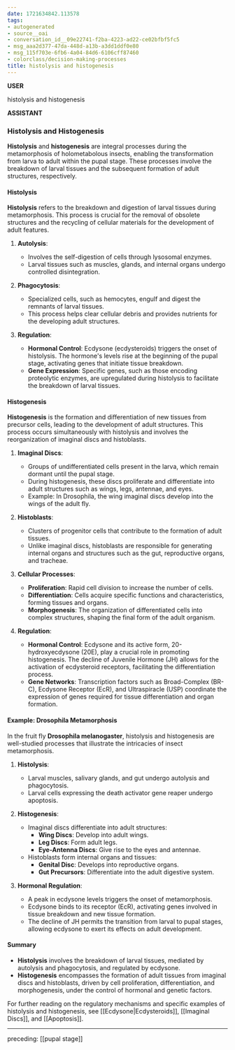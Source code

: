 ```yaml
---
date: 1721634842.113578
tags:
- autogenerated
- source__oai
- conversation_id__09e22741-f2ba-4223-ad22-ce02bfbf5fc5
- msg_aaa2d377-47da-448d-a13b-a3dd1ddf0e80
- msg_115f703e-6fb6-4a04-84d6-6106cff87460
- colorclass/decision-making-processes
title: histolysis and histogenesis
---
```


**USER**

histolysis and histogenesis


**ASSISTANT**

### Histolysis and Histogenesis

**Histolysis** and **histogenesis** are integral processes during the metamorphosis of holometabolous insects, enabling the transformation from larva to adult within the pupal stage. These processes involve the breakdown of larval tissues and the subsequent formation of adult structures, respectively.

#### Histolysis

**Histolysis** refers to the breakdown and digestion of larval tissues during metamorphosis. This process is crucial for the removal of obsolete structures and the recycling of cellular materials for the development of adult features.

1. **Autolysis**:
   - Involves the self-digestion of cells through lysosomal enzymes.
   - Larval tissues such as muscles, glands, and internal organs undergo controlled disintegration.

2. **Phagocytosis**:
   - Specialized cells, such as hemocytes, engulf and digest the remnants of larval tissues.
   - This process helps clear cellular debris and provides nutrients for the developing adult structures.

3. **Regulation**:
   - **Hormonal Control**: Ecdysone (ecdysteroids) triggers the onset of histolysis. The hormone's levels rise at the beginning of the pupal stage, activating genes that initiate tissue breakdown.
   - **Gene Expression**: Specific genes, such as those encoding proteolytic enzymes, are upregulated during histolysis to facilitate the breakdown of larval tissues.

#### Histogenesis

**Histogenesis** is the formation and differentiation of new tissues from precursor cells, leading to the development of adult structures. This process occurs simultaneously with histolysis and involves the reorganization of imaginal discs and histoblasts.

1. **Imaginal Discs**:
   - Groups of undifferentiated cells present in the larva, which remain dormant until the pupal stage.
   - During histogenesis, these discs proliferate and differentiate into adult structures such as wings, legs, antennae, and eyes.
   - Example: In Drosophila, the wing imaginal discs develop into the wings of the adult fly.

2. **Histoblasts**:
   - Clusters of progenitor cells that contribute to the formation of adult tissues.
   - Unlike imaginal discs, histoblasts are responsible for generating internal organs and structures such as the gut, reproductive organs, and tracheae.

3. **Cellular Processes**:
   - **Proliferation**: Rapid cell division to increase the number of cells.
   - **Differentiation**: Cells acquire specific functions and characteristics, forming tissues and organs.
   - **Morphogenesis**: The organization of differentiated cells into complex structures, shaping the final form of the adult organism.

4. **Regulation**:
   - **Hormonal Control**: Ecdysone and its active form, 20-hydroxyecdysone (20E), play a crucial role in promoting histogenesis. The decline of Juvenile Hormone (JH) allows for the activation of ecdysteroid receptors, facilitating the differentiation process.
   - **Gene Networks**: Transcription factors such as Broad-Complex (BR-C), Ecdysone Receptor (EcR), and Ultraspiracle (USP) coordinate the expression of genes required for tissue differentiation and organ formation.

#### Example: Drosophila Metamorphosis

In the fruit fly **Drosophila melanogaster**, histolysis and histogenesis are well-studied processes that illustrate the intricacies of insect metamorphosis.

1. **Histolysis**:
   - Larval muscles, salivary glands, and gut undergo autolysis and phagocytosis.
   - Larval cells expressing the death activator gene reaper undergo apoptosis.

2. **Histogenesis**:
   - Imaginal discs differentiate into adult structures:
     - **Wing Discs**: Develop into adult wings.
     - **Leg Discs**: Form adult legs.
     - **Eye-Antenna Discs**: Give rise to the eyes and antennae.
   - Histoblasts form internal organs and tissues:
     - **Genital Disc**: Develops into reproductive organs.
     - **Gut Precursors**: Differentiate into the adult digestive system.

3. **Hormonal Regulation**:
   - A peak in ecdysone levels triggers the onset of metamorphosis.
   - Ecdysone binds to its receptor (EcR), activating genes involved in tissue breakdown and new tissue formation.
   - The decline of JH permits the transition from larval to pupal stages, allowing ecdysone to exert its effects on adult development.

#### Summary

- **Histolysis** involves the breakdown of larval tissues, mediated by autolysis and phagocytosis, and regulated by ecdysone.
- **Histogenesis** encompasses the formation of adult tissues from imaginal discs and histoblasts, driven by cell proliferation, differentiation, and morphogenesis, under the control of hormonal and genetic factors.

For further reading on the regulatory mechanisms and specific examples of histolysis and histogenesis, see [[Ecdysone|Ecdysteroids]], [[Imaginal Discs]], and [[Apoptosis]].


---

preceding: [[pupal stage]]